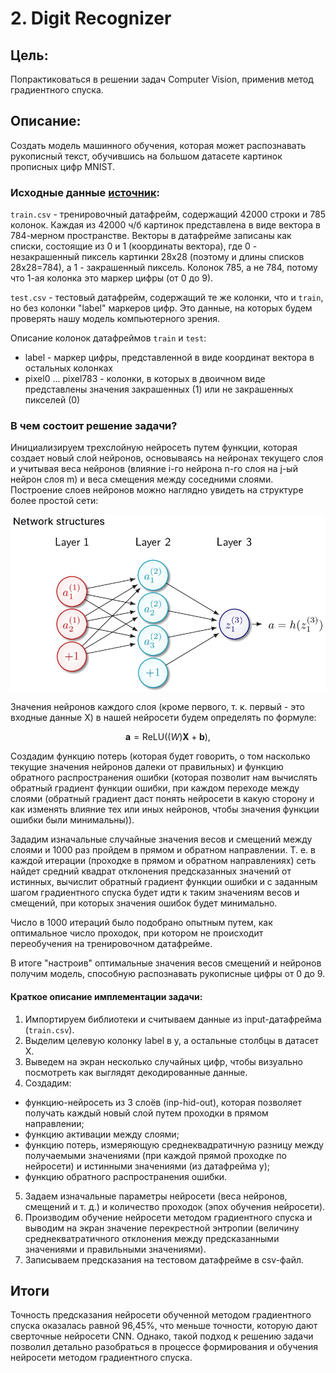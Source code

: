 # 2. Digit Recognizer 

## Цель:

Попрактиковаться в решении задач Computer Vision, применив метод градиентного спуска.

## Описание:

Создать модель машинного обучения, которая может распознавать рукописный текст, обучившись на большом датасете картинок прописных цифр MNIST.

### Исходные данные [источник](https://www.kaggle.com/competitions/digit-recognizer):
	
`train.csv` - тренировочный датафрейм, содержащий 42000 строки и 785 колонок. Каждая из 42000 ч/б картинок представлена в виде вектора в 784-мерном пространстве. Векторы в датафрейме записаны как списки, состоящие из 0 и 1 (координаты вектора), где 0 - незакрашенный пиксель картинки 28х28 (поэтому и длины списков 28х28=784), а 1 - закрашенный пиксель. Колонок 785, а не 784, потому что 1-ая колонка это маркер цифры (от 0 до 9). 

`test.csv` - тестовый датафрейм, содержащий те же колонки, что и `train`, но без колонки "label" маркеров цифр. Это данные, на которых будем проверять нашу модель компьютерного зрения. 

Описание колонок датафреймов `train` и `test`:

* label - маркер цифры, представленной в виде координат вектора в остальных колонках
* pixel0 ... pixel783 - колонки, в которых в двоичном виде представлены значения закрашенных (1) или не закрашенных пикселей (0)
		 

### В чем состоит решение задачи?
Инициализируем трехслойную нейросеть путем функции, которая создает новый слой нейронов, основываясь на нейронах текущего слоя и учитывая веса нейронов (влияние i-го нейрона n-го слоя на j-ый нейрон слоя m) и веса смещения между соседними слоями. 
Построение слоев нейронов можно наглядно увидеть на структуре более простой сети:

<img src="https://github.com/1-Anton-1/PROJECTS/blob/main/DS/2.%20Digit%20Recognizer/Gradient_Descent/Sample_network_structures.jpg" alt="drawing" width="700"/>

Значения нейронов каждого слоя (кроме первого, т. к. первый - это входные данные Х) в нашей нейросети будем определять по формуле:

$$
\mathbf{a} = \mathrm{ReLU}\big((W)\mathbf{X} + \mathbf{b}\big),
$$

Создадим функцию потерь (которая будет говорить, о том насколько текущие значения нейронов далеки от правильных) и функцию обратного распространения ошибки (которая позволит нам вычислять обратный градиент функции ошибки, при каждом переходе между слоями (обратный градиент даст понять нейросети в какую сторону и как изменять влияние тех или иных нейронов, чтобы значения функции ошибки были минимальны)).

Зададим изначальные случайные значения весов и смещений между слоями и 1000 раз пройдем в прямом и обратном направлении. Т. е. в каждой итерации (проходке в прямом и обратном направлениях) сеть найдет средний квадрат отклонения предсказанных значений от истинных, вычислит обратный градиент функции ошибки и с заданным шагом градиентного спуска будет идти к таким значениям весов и смещений, при которых значения ошибок будет минимально.

Число в 1000 итераций было подобрано опытным путем, как оптимальное число проходок, при котором не происходит переобучения на тренировочном датафрейме.

В итоге "настроив" оптимальные значения весов смещений и нейронов получим модель, способную распознавать рукописные цифры от 0 до 9.  


#### Краткое описание имплементации задачи:

1. Импортируем библиотеки и считываем данные из input-датафрейма (`train.csv`).
2. Выделим целевую колонку label в y, а остальные столбцы в датасет X.
3. Выведем на экран несколько случайных цифр, чтобы визуально посмотреть как выглядят декодированные данные.
4. Создадим:
* функцию-нейросеть из 3 слоёв (inp-hid-out), которая позволяет получать каждый новый слой путем проходки в прямом направлении;
* функцию активации между слоями;
* функцию потерь, измеряющую среднеквадратичную разницу между получаемыми значениями (при каждой прямой проходке по нейросети) и истинными значениями (из датафрейма y);
* функцию обратного распространения ошибки.
5. Задаем изначальные параметры нейросети (веса нейронов, смещений и т. д.) и количество проходок (эпох обучения нейросети).
6. Производим обучение нейросети методом градиентного спуска и выводим на экран значение перекрестной энтропии (величину среднекватратичного отклонения между предсказанными значениями и правильными значениями).
7. Записываем предсказания на тестовом датафрейме в csv-файл.


## Итоги
Точность предсказания нейросети обученной методом градиентного спуска оказалась равной 96,45%, что меньше точности, которую дают сверточные нейросети CNN. Однако, такой подход к решению задачи позволил детально разобраться в процессе формирования и обучения нейросети методом градиентного спуска.  
